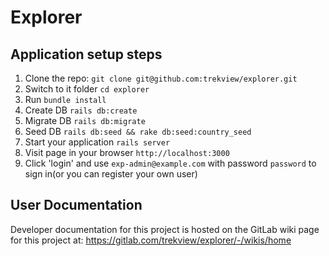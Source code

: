 # Explorer

## Application setup steps

1. Clone the repo: `git clone git@github.com:trekview/explorer.git`
2. Switch to it folder `cd explorer`
3. Run `bundle install`
4. Create DB `rails db:create`
5. Migrate DB `rails db:migrate`
6. Seed DB `rails db:seed && rake db:seed:country_seed`
7. Start your application `rails server`
8. Visit page in your browser `http://localhost:3000`
9. Click 'login' and use `exp-admin@example.com` with password `password` to sign in(or you can register your own user)

## User Documentation

Developer documentation for this project is hosted on the GitLab wiki page for this project at: https://gitlab.com/trekview/explorer/-/wikis/home
